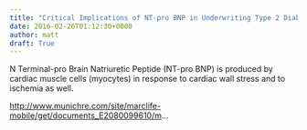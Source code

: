 ```yaml
---
title: "Critical Implications of NT-pro BNP in Underwriting Type 2 Diabetics"
date: 2016-02-26T01:12:30+0000
author: matt
draft: True
---
```

N Terminal-pro Brain Natriuretic Peptide (NT-pro BNP) is produced by cardiac muscle cells (myocytes) in response to cardiac wall stress and to ischemia as well.

http://www.munichre.com/site/marclife-mobile/get/documents_E2080099610/m...
